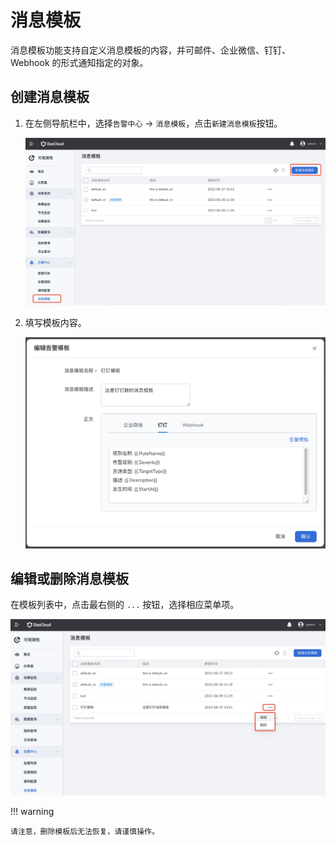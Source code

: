 # 消息模板

消息模板功能支持自定义消息模板的内容，并可邮件、企业微信、钉钉、Webhook 的形式通知指定的对象。

## 创建消息模板

1. 在左侧导航栏中，选择`告警中心` -> `消息模板`，点击`新建消息模板`按钮。

    ![消息模板](../../images/template01.png)

2. 填写模板内容。

    ![消息模板](../../images/template02.png)

## 编辑或删除消息模板

在模板列表中，点击最右侧的 `...` 按钮，选择相应菜单项。

![编辑按钮](../../images/template03.png)

!!! warning

    请注意，删除模板后无法恢复，请谨慎操作。

